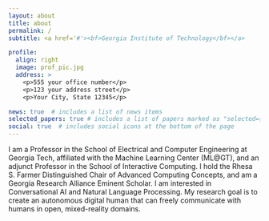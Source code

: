 ```yaml
---
layout: about
title: about
permalink: /
subtitle: <a href='#'><bf>Georgia Institute of Technology</bf></a>

profile:
  align: right
  image: prof_pic.jpg
  address: >
    <p>555 your office number</p>
    <p>123 your address street</p>
    <p>Your City, State 12345</p>

news: true  # includes a list of news items
selected_papers: true # includes a list of papers marked as "selected={true}"
social: true  # includes social icons at the bottom of the page
---
```


I am a Professor in the School of Electrical and Computer Engineering at Georgia Tech, affiliated with the Machine Learning Center (ML@GT), and an adjunct Professor in the School of Interactive Computing. I hold the Rhesa S. Farmer Distinguished Chair of Advanced Computing Concepts, and am a Georgia Research Alliance Eminent Scholar. I am interested in <bf> Conversational AI</bf> and <bf> Natural Language Processing</bf>. My research goal is to create an autonomous <bf> digital human</bf> that can freely communicate with humans in <bf>open, mixed-reality</bf> domains.
